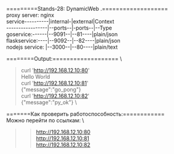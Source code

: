 =========Stands-28: DynamicWeb .===================\
proxy server: nginx \
service----------|internal-|external|Context \
-----------------|--ports--|-ports--|--Type \
goservice:------|--9091--|--81----|plain/json \
flaskservice:----|--9092--|--82----|plain/json \
nodejs service: |--3000--|--80----|plain/text 

========Output:=================== \
>curl 'http://192.168.12.10:80' \
Hello World \
>curl 'http://192.168.12.10:81' \
{"message":"go_pong"} \
>curl 'http://192.168.12.10:82' \
{"message":"py_ok"} \

=======Как проверить работоспособность:============  \
Можно перейти по ссылкам: \
>>http://192.168.12.10:80 \
>>http://192.168.12.10:81 \
>>http://192.168.12.10:82 
